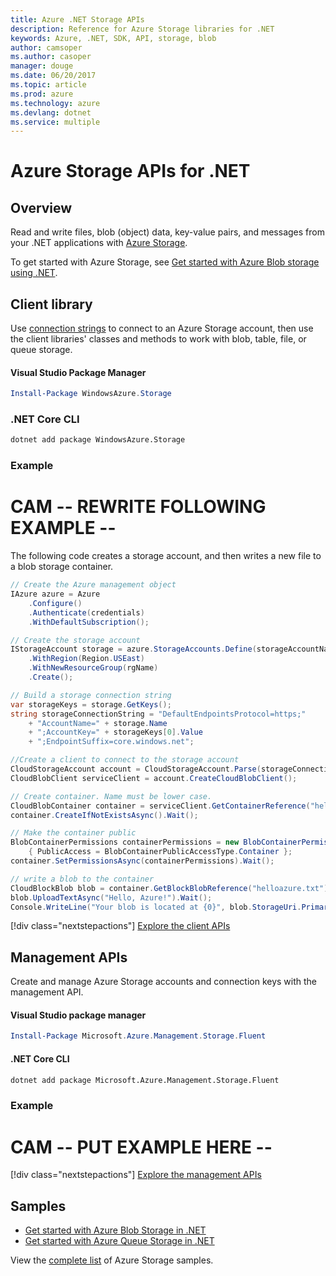 ```yaml
---
title: Azure .NET Storage APIs
description: Reference for Azure Storage libraries for .NET
keywords: Azure, .NET, SDK, API, storage, blob
author: camsoper
ms.author: casoper
manager: douge
ms.date: 06/20/2017
ms.topic: article
ms.prod: azure
ms.technology: azure
ms.devlang: dotnet
ms.service: multiple
---
```


# Azure Storage APIs for .NET

## Overview

Read and write files, blob (object) data, key-value pairs, and messages from your .NET applications with [Azure Storage](https://review.docs.microsoft.com/en-us/azure/storage/storage-introduction).

To get started with Azure Storage, see [Get started with Azure Blob storage using .NET](/azure/storage/storage-dotnet-how-to-use-blobs).

## Client library

Use [connection strings](/azure/storage/storage-create-storage-account#manage-your-storage-account) to connect to an Azure Storage account, then use the client libraries' classes and methods to work with blob, table, file, or queue storage.

#### Visual Studio Package Manager

```powershell
Install-Package WindowsAzure.Storage
```

### .NET Core CLI

```bash
dotnet add package WindowsAzure.Storage
```

### Example

# CAM -- REWRITE FOLLOWING EXAMPLE --

The following code creates a storage account, and then writes a new file to a blob storage container.

```csharp
// Create the Azure management object
IAzure azure = Azure
    .Configure()
    .Authenticate(credentials)
    .WithDefaultSubscription();

// Create the storage account
IStorageAccount storage = azure.StorageAccounts.Define(storageAccountName)
    .WithRegion(Region.USEast)
    .WithNewResourceGroup(rgName)
    .Create();

// Build a storage connection string
var storageKeys = storage.GetKeys();
string storageConnectionString = "DefaultEndpointsProtocol=https;"
    + "AccountName=" + storage.Name
    + ";AccountKey=" + storageKeys[0].Value
    + ";EndpointSuffix=core.windows.net";

//Create a client to connect to the storage account
CloudStorageAccount account = CloudStorageAccount.Parse(storageConnectionString);
CloudBlobClient serviceClient = account.CreateCloudBlobClient();

// Create container. Name must be lower case.
CloudBlobContainer container = serviceClient.GetContainerReference("helloazure");
container.CreateIfNotExistsAsync().Wait();

// Make the container public
BlobContainerPermissions containerPermissions = new BlobContainerPermissions()
    { PublicAccess = BlobContainerPublicAccessType.Container };
container.SetPermissionsAsync(containerPermissions).Wait();

// write a blob to the container
CloudBlockBlob blob = container.GetBlockBlobReference("helloazure.txt");
blob.UploadTextAsync("Hello, Azure!").Wait();
Console.WriteLine("Your blob is located at {0}", blob.StorageUri.PrimaryUri);     

```

[!div class="nextstepactions"]
[Explore the client APIs](/dotnet/api/overview/azure/storage/client)

## Management APIs

Create and manage Azure Storage accounts and connection keys with the management API.

#### Visual Studio package manager

```powershell
Install-Package Microsoft.Azure.Management.Storage.Fluent
```

#### .NET Core CLI

````bash
dotnet add package Microsoft.Azure.Management.Storage.Fluent
````

### Example

# CAM -- PUT EXAMPLE HERE --

[!div class="nextstepactions"]
[Explore the management APIs](/dotnet/api/overview/azure/storage/management)

## Samples

* [Get started with Azure Blob Storage in .NET](https://azure.microsoft.com/resources/samples/storage-blob-dotnet-getting-started/) 
* [Get started with Azure Queue Storage in .NET](https://azure.microsoft.com/resources/samples/storage-queue-dotnet-getting-started/)

View the [complete list](https://azure.microsoft.com/resources/samples/?platform=dotnet&term=storage) of Azure Storage samples.
